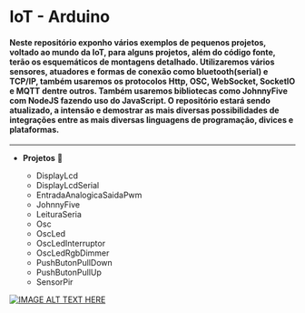 # IoT - Arduino

#### Neste repositório exponho vários exemplos de pequenos projetos, voltado ao mundo da IoT, para alguns projetos, além do código fonte, terão os esquemáticos de montagens detalhado. Utilizaremos vários sensores, atuadores e formas de conexão como bluetooth(serial) e TCP/IP, também usaremos os protocolos Http, OSC, WebSocket, SocketIO e MQTT dentre outros. Também usaremos bibliotecas como JohnnyFive com NodeJS fazendo uso do JavaScript. O repositório estará sendo atualizado, a intensão e demostrar as mais diversas possibilidades de integrações entre as mais diversas linguagens de programação, divices e plataformas.

---

* **Projetos** 🧠

    * DisplayLcd 
    * DisplayLcdSerial
    * EntradaAnalogicaSaidaPwm
    * JohnnyFive
    * LeituraSeria
    * Osc
    * OscLed
    * OscLedInterruptor
    * OscLedRgbDimmer
    * PushButonPullDown
    * PushButonPullUp
    * SensorPir

[![IMAGE ALT TEXT HERE](http://img.youtube.com/vi/YOUTUBE_VIDEO_ID_HERE/0.jpg)](https://www.youtube.com/watch?v=bxiT6m4V0zQ)
